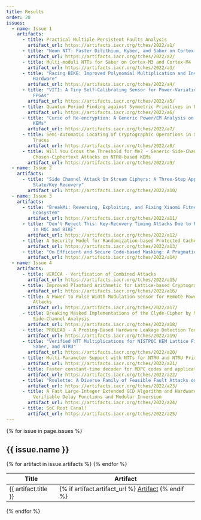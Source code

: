 ```yaml
---
title: Results
order: 20
issues:
  - name: Issue 1
    artifacts:
      - title: Practical Multiple Persistent Faults Analysis
        artifact_url: https://artifacts.iacr.org/tches/2022/a1/
      - title: "Neon NTT: Faster Dilithium, Kyber, and Saber on Cortex-A72 and Apple M1"
        artifact_url: https://artifacts.iacr.org/tches/2022/a2/
      - title: Multi-moduli NTTs for Saber on Cortex-M3 and Cortex-M4
        artifact_url: https://artifacts.iacr.org/tches/2022/a3/
      - title: "Racing BIKE: Improved Polynomial Multiplication and Inversion in
          Hardware"
        artifact_url: https://artifacts.iacr.org/tches/2022/a4/
      - title: "VITI: A Tiny Self-Calibrating Sensor for Power-Variation Measurement in
          FPGAs"
        artifact_url: https://artifacts.iacr.org/tches/2022/a5/
      - title: Quantum Period Finding against Symmetric Primitives in Practice
        artifact_url: https://artifacts.iacr.org/tches/2022/a6/
      - title: "Curse of Re-encryption: A Generic Power/EM Analysis on Post-Quantum
          KEMs"
        artifact_url: https://artifacts.iacr.org/tches/2022/a7/
      - title: Semi-Automatic Locating of Cryptographic Operations in Side-Channel
          Traces
        artifact_url: https://artifacts.iacr.org/tches/2022/a8/
      - title: Will You Cross the Threshold for Me? - Generic Side-Channel Assisted
          Chosen-Ciphertext Attacks on NTRU-based KEMs
        artifact_url: https://artifacts.iacr.org/tches/2022/a9/
  - name: Issue 2
    artifacts:
      - title: "Side Channel Attack On Stream Ciphers: A Three-Step Approach To
          State/Key Recovery"
        artifact_url: https://artifacts.iacr.org/tches/2022/a10/
  - name: Issue 3
    artifacts:
      - title: "BreakMi: Reversing, Exploiting, and Fixing Xiaomi Fitness Tracking
          Ecosystem"
        artifact_url: https://artifacts.iacr.org/tches/2022/a11/
      - title: "Don’t Reject This: Key-Recovery Timing Attacks Due to Rejection-Sampling
          in HQC and BIKE"
        artifact_url: https://artifacts.iacr.org/tches/2022/a12/
      - title: A Security Model for Randomization-based Protected Caches
        artifact_url: https://artifacts.iacr.org/tches/2022/a13/
      - title: "On Efficient and Secure Code-based Masking: A Pragmatic Evaluation"
        artifact_url: https://artifacts.iacr.org/tches/2022/a14/
  - name: Issue 4
    artifacts:
      - title: VERICA - Verification of Combined Attacks
        artifact_url: https://artifacts.iacr.org/tches/2022/a15/
      - title: Improved Plantard Arithmetic for Lattice-based Cryptography
        artifact_url: https://artifacts.iacr.org/tches/2022/a16/
      - title: A Power to Pulse Width Modulation Sensor for Remote Power Analysis
          Attacks
        artifact_url: https://artifacts.iacr.org/tches/2022/a17/
      - title: Breaking Masked Implementations of the Clyde-Cipher by Means of
          Side-Channel Analysis
        artifact_url: https://artifacts.iacr.org/tches/2022/a18/
      - title: PROLEAD - A Probing-Based Hardware Leakage Detection Tool
        artifact_url: https://artifacts.iacr.org/tches/2022/a19/
      - title: "Verified NTT Multiplications for NISTPQC KEM Lattice Finalists: Kyber,
          Saber, and NTRU"
        artifact_url: https://artifacts.iacr.org/tches/2022/a20/
      - title: Multi-Parameter Support with NTTs for NTRU and NTRU Prime on Cortex-M4
        artifact_url: https://artifacts.iacr.org/tches/2022/a21/
      - title: Faster constant-time decoder for MDPC codes and applications to BIKE KEM
        artifact_url: https://artifacts.iacr.org/tches/2022/a22/
      - title: "Roulette: A Diverse Family of Feasible Fault Attacks on Masked Kyber"
        artifact_url: https://artifacts.iacr.org/tches/2022/a23/
      - title: A Fast Large-Integer Extended GCD Algorithm and Hardware Design for
          Verifiable Delay Functions and Modular Inversion
        artifact_url: https://artifacts.iacr.org/tches/2022/a24/
      - title: SoC Root Canal!
        artifact_url: https://artifacts.iacr.org/tches/2022/a25/
---
```


{% for issue in page.issues %}
  <h2>{{ issue.name }}</h2>
  <table>
    <thead>
      <tr>
        <th>Title</th>
        <th>Artifact</th>
      </tr>
    </thead>
    <tbody>
    {% for artifact in issue.artifacts %}
      <tr>
        <td>
          {{ artifact.title }}
        </td>
        <td>
          {% if artifact.artifact_url %}
            <a href="{{artifact.artifact_url}}">Artifact</a>
          {% endif %}
        </td>
      </tr>
    {% endfor %}
    </tbody>
</table>
{% endfor %}
